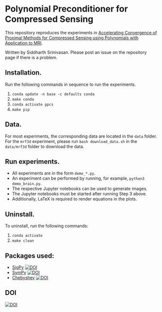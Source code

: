 # Polynomial Preconditioner for Compressed Sensing

This repository reproduces the experiments in
[Accelerating Convergence of Proximal Methods for Compressed Sensing using
Polynomials with Application to MRI](https://arxiv.org/abs/2204.10252).

Written by Siddharth Srinivasan. Please post an issue on the repository
page if there is a problem.

## Installation.

Run the following commands in sequence to run the experiments.

1. `conda update -n base -c defaults conda`
2. `make conda`
3. `conda activate ppcs`
4. `make pip`

## Data.

For most experiments, the corresponding data are located in the `data`
folder.
For the `mrf3d` experiment, please run `bash download_data.sh` in the
`data/mrf3d` folder to download the data.

## Run experiments.

- All experiments are in the form `demo_*.py`.
- An experiment can be performed by running, for example, `python3 demo_brain.py`.
- The respective Jupyter notebooks can be used to generate images.
- The Jupyter notebooks must be started after running Step 3 above.
- Additionally, LaTeX is required to render equations in the plots.

## Uninstall.

To uninstall, run the following commands:

1. `conda activate`
2. `make clean`

## Packages used:

- [SigPy](https://github.com/mikgroup/sigpy) [![DOI](https://zenodo.org/badge/139635485.svg)](https://zenodo.org/badge/latestdoi/139635485)
- [SymPy](https://github.com/sympy/sympy) [![DOI](https://zenodo.org/badge/DOI/10.5281/zenodo.5558034.svg)](https://doi.org/10.5281/zenodo.5558034)
- [Chebyshev](https://github.com/mlazaric/Chebyshev) [![DOI](https://zenodo.org/badge/DOI/10.5281/zenodo.5831845.svg)](https://doi.org/10.5281/zenodo.5831845)

## DOI
[![DOI](https://zenodo.org/badge/452385092.svg)](https://zenodo.org/badge/latestdoi/452385092)
